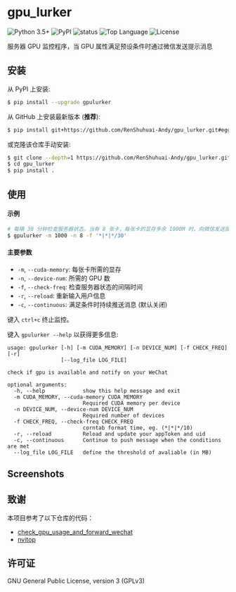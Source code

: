 # gpu_lurker

![Python 3.5+](https://img.shields.io/badge/Python-3.5%2B-brightgreen.svg)
![PyPI](https://img.shields.io/pypi/v/gpulurker?label=PyPI)
![status](https://img.shields.io/pypi/status/gpulurker)
![Top Language](https://img.shields.io/github/languages/top/RenShuhuai-Andy/gpu_lurker?label=Python)
![License](https://img.shields.io/github/license/RenShuhuai-Andy/gpu_lurker?label=License)

服务器 GPU 监控程序，当 GPU 属性满足预设条件时通过微信发送提示消息

## 安装

从 PyPI 上安装:

```bash
$ pip install --upgrade gpulurker
```

从 GitHub 上安装最新版本 (**推荐**):

```bash
$ pip install git+https://github.com/RenShuhuai-Andy/gpu_lurker.git#egg=gpulurker
```

或克隆该仓库手动安装:

```bash
$ git clone --depth=1 https://github.com/RenShuhuai-Andy/gpu_lurker.git
$ cd gpu_lurker
$ pip install .
```

## 使用

#### 示例

```bash
# 每隔 30 分钟检查服务器状态，当有 8 张卡，每张卡的显存多余 1000M 时，向微信发送提示消息
$ gpulurker -m 1000 -n 8 -f '*|*|*/30'
```

#### 主要参数

- `-m`, `--cuda-memory`: 每张卡所需的显存
- `-n`, `--device-num`: 所需的 GPU 数
- `-f`, `--check-freq`: 检查服务器状态的间隔时间
- `-r`, `--reload`: 重新输入用户信息
- `-c`, `--continuous`: 满足条件时持续推送消息 (默认关闭)

键入 `ctrl+c` 终止监控。

键入 `gpulurker --help` 以获得更多信息:
```
usage: gpulurker [-h] [-m CUDA_MEMORY] [-n DEVICE_NUM] [-f CHECK_FREQ] [-r]
                 [--log_file LOG_FILE]

check if gpu is available and notify on your WeChat

optional arguments:
  -h, --help            show this help message and exit
  -m CUDA_MEMORY, --cuda-memory CUDA_MEMORY
                        Required CUDA memory per device
  -n DEVICE_NUM, --device-num DEVICE_NUM
                        Required number of devices
  -f CHECK_FREQ, --check-freq CHECK_FREQ
                        corntab format time, eg. (*|*|*/10)
  -r, --reload          Reload and update your appToken and uid
  -c, --continuous      Continue to push message when the conditions are met
  --log_file LOG_FILE   define the threshold of avaliable (in MB)
```

## Screenshots

## 致谢
本项目参考了以下仓库的代码：

- [check_gpu_usage_and_forward_wechat](https://github.com/mzy97/check_gpu_usage_and_forward_wechat)
- [nvitop](https://github.com/XuehaiPan/nvitop)

## 许可证

GNU General Public License, version 3 (GPLv3)
